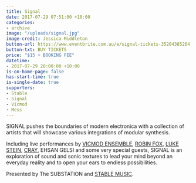 ```yaml
---
title: Signal
date: 2017-07-29 07:51:00 +10:00
categories:
- archive
image: "/uploads/signal.jpg"
image-credit: Jessica Middleton
button-url: https://www.eventbrite.com.au/e/signal-tickets-35204385264
button-txt: BUY TICKETS
price: "$15 + BOOKING FEE"
datetime:
- 2017-07-29 20:00:00 +10:00
is-on-home-page: false
has-start-time: true
is-single-date: true
supporters:
- Stable
- Signal
- Vicmod
- Mess
---
```


SIGNAL pushes the boundaries of modern electronica with a collection of artists that will showcase various integrations of modular synthesis.

Including live performances by [VICMOD ENSEMBLE](https://vicmodensemble.bandcamp.com/), [ROBIN FOX](http://robinfox.com.au/), [LUKE STEIN](https://soundcloud.com/djlukestein), [CRAY](https://www.youtube.com/watch?v=IA0OtfSiMiE), EHSAN GELSI and some very special guests, SIGNAL is an exploration of sound and sonic textures to lead your mind beyond an everyday reality and to open your ears to endless possibilities.

Presented by The SUBSTATION and [STABLE MUSIC](http://stablemusic.com.au/).
